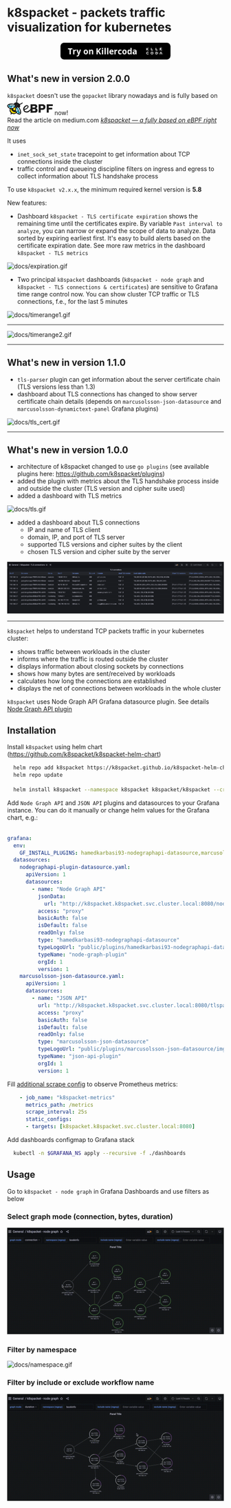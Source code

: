 # k8spacket - packets traffic visualization for kubernetes 

<p align="center">
<a href="https://killercoda.com/k8spacket/scenario/k8spacket" target=”_blank”><img alt="try on killercoda" src="docs/try-on-killercoda.png"></a>
</p>

## What's new in version 2.0.0

`k8spacket` doesn't use the `gopacket` library nowadays and is fully based on ![docs/ebpf.png](docs/ebpf.png) now!\
Read the article on medium.com *[k8spacket — a fully based on eBPF right now](https://medium.com/@bareckidarek/k8spacket-a-fully-based-on-ebpf-right-now-e72d5383c743)*

It uses
- `inet_sock_set_state` tracepoint to get information about TCP connections inside the cluster
- traffic control and queueing discipline filters on ingress and egress to collect information about TLS handshake process 

To use `k8spacket v2.x.x`, the minimum required kernel version is **5.8**

New features:
- Dashboard `k8spacket - TLS certificate expiration` shows the remaining time until the certificates expire. By variable `Past interval to analyze`, you can narrow or expand the scope of data to analyze. Data sorted by expiring earliest first. It's easy to build alerts based on the certificate expiration date. See more raw metrics in the dashboard `k8spacket - TLS metrics`

![docs/expiration.gif](docs/expiration.gif)
- Two principal `k8spacket` dashboards (`k8spacket - node graph` and `k8spacket - TLS connections & certificates`) are sensitive to Grafana time range control now. You can show cluster TCP traffic or TLS connections, f.e., for the last 5 minutes

![docs/timerange1.gif](docs/timerange1.gif)

---
![docs/timerange2.gif](docs/timerange2.gif)

---
## What's new in version 1.1.0

- `tls-parser` plugin can get information about the server certificate chain (TLS versions less than 1.3)
- dashboard about TLS connections has changed to show server certificate chain details (depends on `marcusolsson-json-datasource` and `marcusolsson-dynamictext-panel` Grafana plugins)

![docs/tls_cert.gif](docs/tls_cert.gif)

---
## What's new in version 1.0.0

- architecture of k8spacket changed to use `go plugins` (see available plugins here: https://github.com/k8spacket/plugins)
- added the plugin with metrics about the TLS handshake process inside and outside the cluster (TLS version and cipher suite used)
- added a dashboard with TLS metrics

![docs/tls.gif](docs/tls.gif)

- added a dashboard about TLS connections
  - IP and name of TLS client
  - domain, IP, and port of TLS server
  - supported TLS versions and cipher suites by the client
  - chosen TLS version and cipher suite by the server

![docs/tls.png](docs/tls.png)

---

`k8spacket` helps to understand TCP packets traffic in your kubernetes cluster:

- shows traffic between workloads in the cluster
- informs where the traffic is routed outside the cluster
- displays information about closing sockets by connections
- shows how many bytes are sent/received by workloads
- calculates how long the connections are established
- displays the net of connections between workloads in the whole cluster

`k8spacket` uses Node Graph API Grafana datasource plugin. See details [Node Graph API plugin](https://grafana.com/grafana/plugins/hamedkarbasi93-nodegraphapi-datasource)

## Installation

Install `k8spacket` using helm chart (https://github.com/k8spacket/k8spacket-helm-chart)

```bash
  helm repo add k8spacket https://k8spacket.github.io/k8spacket-helm-chart
  helm repo update
  
  helm install k8spacket --namespace k8spacket k8spacket/k8spacket --create-namespace
```

Add `Node Graph API` and `JSON API` plugins and datasources to your Grafana instance. You can do it manually or change helm values for the Grafana chart, e.g.:
```yaml

grafana:
  env:
    GF_INSTALL_PLUGINS: hamedkarbasi93-nodegraphapi-datasource,marcusolsson-json-datasource,marcusolsson-dynamictext-panel
  datasources:
    nodegraphapi-plugin-datasource.yaml:
      apiVersion: 1
      datasources:
        - name: "Node Graph API"
          jsonData:
            url: "http://k8spacket.k8spacket.svc.cluster.local:8080/nodegraph"
          access: "proxy"
          basicAuth: false
          isDefault: false
          readOnly: false
          type: "hamedkarbasi93-nodegraphapi-datasource"
          typeLogoUrl: "public/plugins/hamedkarbasi93-nodegraphapi-datasource/img/logo.svg"
          typeName: "node-graph-plugin"
          orgId: 1
          version: 1
    marcusolsson-json-datasource.yaml:
      apiVersion: 1
      datasources:
        - name: "JSON API"
          url: "http://k8spacket.k8spacket.svc.cluster.local:8080/tlsparser/api/data"
          access: "proxy"
          basicAuth: false
          isDefault: false
          readOnly: false
          type: "marcusolsson-json-datasource"
          typeLogoUrl: "public/plugins/marcusolsson-json-datasource/img/logo.svg"
          typeName: "json-api-plugin"
          orgId: 1
          version: 1
```

Fill [additional scrape config](https://prometheus.io/docs/prometheus/latest/configuration/configuration/#scrape_config) to observe Prometheus metrics:
```yaml
    - job_name: "k8spacket-metrics"
      metrics_path: /metrics
      scrape_interval: 25s
      static_configs:
      - targets: [k8spacket.k8spacket.svc.cluster.local:8080]
```

Add dashboards configmap to Grafana stack

```bash
  kubectl -n $GRAFANA_NS apply --recursive -f ./dashboards
```

## Usage

Go to `k8spacket - node graph` in Grafana Dashboards and use filters as below

### Select graph mode (connection, bytes, duration)

![docs/graphmode.gif](docs/graphmode.gif)

### Filter by namespace

![docs/namespace.gif](docs/namespace.gif)

### Filter by include or exclude workflow name

![docs/includeexclude.gif](docs/includeexclude.gif)

